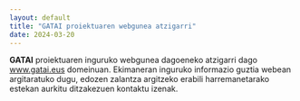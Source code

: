 ```yaml
---
layout: default
title: "GATAI proiektuaren webgunea atzigarri"
date: 2024-03-20
---
```


<b>GATAI</b> proiektuaren inguruko webgunea dagoeneko atzigarri dago <a href="www.gatai.eus">www.gatai.eus</a> domeinuan.
Ekimaneran inguruko informazio guztia webean argitaratuko dugu, edozen zalantza argitzeko erabili harremanetarako estekan aurkitu ditzakezuen kontaktu izenak.

